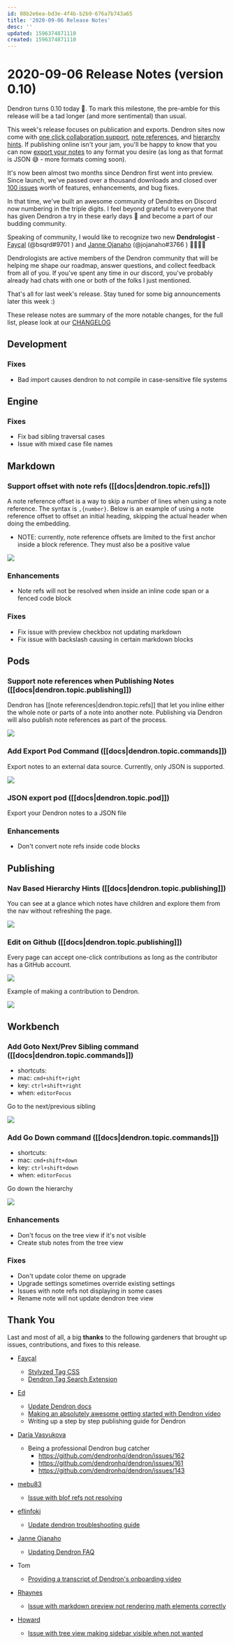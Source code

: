 ```yaml
---
id: 08b2e6ea-bd3e-4f4b-b2b9-676a7b743a65
title: '2020-09-06 Release Notes'
desc: ''
updated: 1596374871110
created: 1596374871110
---
```


# 2020-09-06 Release Notes (version 0.10)

Dendron turns 0.10 today 🌲. To mark this milestone, the pre-amble for this release will be a tad longer (and more sentimental) than usual. 

This week's release focuses on publication and exports. Dendron sites now come with [one click collaboration support](TODO), [note references](TODO), and [hierarchy hints](TODO). If publishing online isn't your jam, you'll be happy to know that you can now [export your notes](TODO) to any format you desire (as long as that format is JSON 😅 - more formats coming soon).

It's now been almost two months since Dendron first went into preview. Since launch, we've passed over a thousand downloads and closed over [100 issues](https://github.com/dendronhq/dendron/issues?q=is%3Aissue+is%3Aclosed) worth of features, enhancements, and bug fixes. 

In that time, we've built an awesome community of Dendrites on Discord now numbering in the triple digits. I feel beyond grateful to everyone that has given Dendron a try in these early days 🌱 and become a part of our budding community. 

Speaking of community, I would like to recognize two new **Dendrologist** - [Fayçal](https://github.com/d3vr) (@bsqrd#9701 ) and [Janne Ojanaho](https://github.com/jojanaho) (@jojanaho#3766 ) 👨‍🌾👩‍🌾

Dendrologists are active members of the Dendron community that will be helping me shape our roadmap, answer questions, and collect feedback from all of you. If you've spent any time in our discord, you've probably already had chats with one or both of the folks I just mentioned.

That's all for last week's release. Stay tuned for some big announcements later this week :) 

These release notes are summary of the more notable changes, for the full list, please look at our [CHANGELOG](https://github.com/dendronhq/dendron/blob/master/CHANGELOG.md)


## Development
### Fixes
- Bad import causes dendron to not compile in case-sensitive file systems 

## Engine
### Fixes
- Fix bad sibling traversal cases 
- Issue with mixed case file names 

## Markdown
### Support offset with note refs ([[docs|dendron.topic.refs]])

A note reference offset is a way to skip a number of lines when using a note reference. The syntax is `,{number}`. Below is an example of using a note reference offset to offset an initial heading, skipping the actual header when doing the embedding.
- NOTE: currently, note reference offsets are limited to the first anchor inside a block reference. They must also be a positive value


<a href="https://www.loom.com/share/31cb62916586453f8475f94ba68b74a1">  <img style="" src="https://cdn.loom.com/sessions/thumbnails/31cb62916586453f8475f94ba68b74a1-with-play.gif"> </a>


### Enhancements
- Note refs will not be resolved when inside an inline code span or a fenced code block 

### Fixes
- Fix issue with preview checkbox not updating markdown 
- Fix issue with backslash causing in certain markdown blocks 

## Pods
### Support note references when Publishing Notes ([[docs|dendron.topic.publishing]])

Dendron has [[note references|dendron.topic.refs]] that let you inline either the whole note or parts of a note into another note. Publishing via Dendron will also publish note references as part of the process.

<a href="https://www.loom.com/share/8eb01f6c3196415c8aadc4992805a176"> <img style="" src="https://cdn.loom.com/sessions/thumbnails/8eb01f6c3196415c8aadc4992805a176-with-play.gif"> </a>


### Add Export Pod Command ([[docs|dendron.topic.commands]])

Export notes to an external data source. Currently, only JSON is supported.

<a href="https://www.loom.com/share/d49e5f4155af485cadc9cd810b6cab28"> <img src="https://cdn.loom.com/sessions/thumbnails/d49e5f4155af485cadc9cd810b6cab28-with-play.gif"> </a>


### JSON export pod ([[docs|dendron.topic.pod]])

Export your Dendron notes to a JSON file 


### Enhancements
- Don't convert note refs inside code blocks 

## Publishing
### Nav Based Hierarchy Hints ([[docs|dendron.topic.publishing]])

You can see at a glance which notes have children and explore them from the nav without refreshing the page.

![](https://foundation-prod-assetspublic53c57cce-8cpvgjldwysl.s3-us-west-2.amazonaws.com/assets/images/dendron.jekyll.gif)


### Edit on Github ([[docs|dendron.topic.publishing]])

Every page can accept one-click contributions as long as the contributor has a GitHub account.

![](https://foundation-prod-assetspublic53c57cce-8cpvgjldwysl.s3-us-west-2.amazonaws.com/assets/images/jekyll.edit.jpg)

Example of making a contribution to Dendron.

<a href="https://www.loom.com/share/4a1b67f3fd1a40dab16949e9ea5e53dc"> <img style="" src="https://cdn.loom.com/sessions/thumbnails/4a1b67f3fd1a40dab16949e9ea5e53dc-with-play.gif"> </a>


## Workbench
### Add Goto Next/Prev Sibling command ([[docs|dendron.topic.commands]])

- shortcuts: 
- mac: `cmd+shift+right`
- key: `ctrl+shift+right`
- when: `editorFocus`

Go to the next/previous sibling

![](https://foundation-prod-assetspublic53c57cce-8cpvgjldwysl.s3-us-west-2.amazonaws.com/assets/images/hierarchy.go-sibling.gif)


### Add Go Down command ([[docs|dendron.topic.commands]])

- shortcuts: 
- mac: `cmd+shift+down`
- key: `ctrl+shift+down`
- when: `editorFocus`


Go down the hierarchy



![](https://foundation-prod-assetspublic53c57cce-8cpvgjldwysl.s3-us-west-2.amazonaws.com/assets/images/hierarchy.go-down.gif)


### Enhancements
- Don't focus on the tree view if it's not visible 
- Create stub notes from the tree view 

### Fixes
- Don't update color theme on upgrade 
- Upgrade settings sometimes override existing settings 
- Issues with note refs not displaying in some cases 
- Rename note will not update dendron tree view 


## Thank You

Last and most of all, a big **thanks** to the following gardeners that brought up issues, contributions, and fixes to this release.

- [Fayçal](https://github.com/d3vr)
    - [Stylyzed Tag CSS](https://www.dendron.so/notes/692fa114-f798-467f-a0b9-3cccc327aa6f.html#stylized-tags-using-custom-css)
    - [Dendron Tag Search Extension](https://marketplace.visualstudio.com/items?itemName=d3vr.tag-search)

- [Ed](https://github.com/ens100)
    - [Update Dendron docs](https://github.com/dendronhq/dendron-template/commit/28c86d5afba0f7ca21e15e749e67464cce2397e2)
    - [Making an absolutely awesome getting started with Dendron video](https://www.youtube.com/watch?v=BRLLZ9IEh10)
    - Writing up a step by step publishing guide for Dendron

- [Daria Vasyukova](https://github.com/gereleth)
    - Being a professional Dendron bug catcher 
        - https://github.com/dendronhq/dendron/issues/162
        - https://github.com/dendronhq/dendron/issues/161
        - https://github.com/dendronhq/dendron/issues/143

- [mebu83](https://github.com/mebu83)
    - [Issue with blof refs not resolving](https://github.com/dendronhq/dendron/issues/146)

- [eflinfoki](https://github.com/eflinfoki)
    - [Update dendron troubleshooting guide](https://github.com/dendronhq/dendron-template/pull/6)

- [Janne Ojanaho](https://github.com/jojanaho)
    - [Updating Dendron FAQ](https://github.com/dendronhq/dendron-template/commit/9252d12f21dc21fca0a2e2bf36da9edc84202227)

- Tom
    - [Providing a transcript of Dendron's onboarding video](https://www.dendron.so/#onboarding)

- [Rhaynes](https://github.com/rhaynes74)
    - [Issue with markdown preview not rendering math elements correctly](https://github.com/dendronhq/dendron/issues/156)

- [Howard](https://github.com/runlevelrobot)
    - [Issue with tree view making sidebar visible when not wanted](https://github.com/dendronhq/dendron/issues/150)

